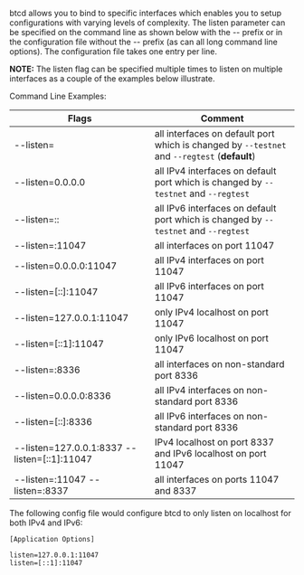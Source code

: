 btcd allows you to bind to specific interfaces which enables you to setup
configurations with varying levels of complexity.  The listen parameter can be
specified on the command line as shown below with the -- prefix or in the
configuration file without the -- prefix (as can all long command line options).
The configuration file takes one entry per line.

**NOTE:** The listen flag can be specified multiple times to listen on multiple
interfaces as a couple of the examples below illustrate.

Command Line Examples:

|Flags|Comment|
|----------|------------|
|--listen=|all interfaces on default port which is changed by `--testnet` and `--regtest` (**default**)|
|--listen=0.0.0.0|all IPv4 interfaces on default port which is changed by `--testnet` and `--regtest`|
|--listen=::|all IPv6 interfaces on default port which is changed by `--testnet` and `--regtest`|
|--listen=:11047|all interfaces on port 11047|
|--listen=0.0.0.0:11047|all IPv4 interfaces on port 11047|
|--listen=[::]:11047|all IPv6 interfaces on port 11047|
|--listen=127.0.0.1:11047|only IPv4 localhost on port 11047|
|--listen=[::1]:11047|only IPv6 localhost on port 11047|
|--listen=:8336|all interfaces on non-standard port 8336|
|--listen=0.0.0.0:8336|all IPv4 interfaces on non-standard port 8336|
|--listen=[::]:8336|all IPv6 interfaces on non-standard port 8336|
|--listen=127.0.0.1:8337 --listen=[::1]:11047|IPv4 localhost on port 8337 and IPv6 localhost on port 11047|
|--listen=:11047 --listen=:8337|all interfaces on ports 11047 and 8337|

The following config file would configure btcd to only listen on localhost for both IPv4 and IPv6:

```text
[Application Options]

listen=127.0.0.1:11047
listen=[::1]:11047
```

